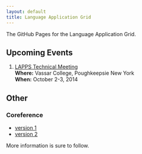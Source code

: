 ```yaml
---
layout: default
title: Language Application Grid
---
```


The GitHub Pages for the Language Application Grid.

## Upcoming Events

1. <a href="TechMeeting2014-10-02.html">LAPPS Technical Meeting</a><br/>
**Where:** Vassar College, Poughkeepsie New York<br/>
**When:** October 2-3, 2014

## Other

### Coreference

* [version 1](interchange/coref-v1.html)
* [version 2](interchange/coref-v2.html)

More information is sure to follow.
